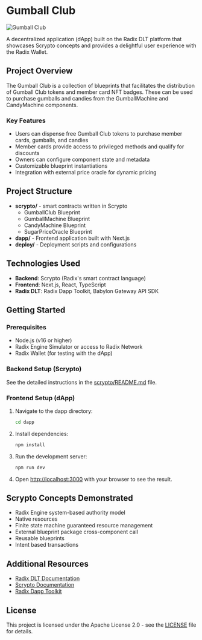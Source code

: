 # Gumball Club

![Gumball Club](scrypto/image.png)

A decentralized application (dApp) built on the Radix DLT platform that showcases Scrypto concepts and provides a delightful user experience with the Radix Wallet.

## Project Overview

The Gumball Club is a collection of blueprints that facilitates the distribution of Gumball Club tokens and member card NFT badges. These can be used to purchase gumballs and candies from the GumballMachine and CandyMachine components.

### Key Features

- Users can dispense free Gumball Club tokens to purchase member cards, gumballs, and candies
- Member cards provide access to privileged methods and qualify for discounts
- Owners can configure component state and metadata
- Customizable blueprint instantiations
- Integration with external price oracle for dynamic pricing

## Project Structure

- **scrypto/** - smart contracts written in Scrypto
  - GumballClub Blueprint
  - GumballMachine Blueprint
  - CandyMachine Blueprint
  - SugarPriceOracle Blueprint
- **dapp/** - Frontend application built with Next.js
- **deploy/** - Deployment scripts and configurations

## Technologies Used

- **Backend**: Scrypto (Radix's smart contract language)
- **Frontend**: Next.js, React, TypeScript
- **Radix DLT**: Radix Dapp Toolkit, Babylon Gateway API SDK

## Getting Started

### Prerequisites

- Node.js (v16 or higher)
- Radix Engine Simulator or access to Radix Network
- Radix Wallet (for testing with the dApp)

### Backend Setup (Scrypto)

See the detailed instructions in the [scrypto/README.md](scrypto/README.md) file.

### Frontend Setup (dApp)

1. Navigate to the dapp directory:

   ```bash
   cd dapp
   ```

2. Install dependencies:

   ```bash
   npm install
   ```

3. Run the development server:

   ```bash
   npm run dev
   ```

4. Open [http://localhost:3000](http://localhost:3000) with your browser to see the result.

## Scrypto Concepts Demonstrated

- Radix Engine system-based authority model
- Native resources
- Finite state machine guaranteed resource management
- External blueprint package cross-component call
- Reusable blueprints
- Intent based transactions

## Additional Resources

- [Radix DLT Documentation](https://docs.radixdlt.com/)
- [Scrypto Documentation](https://docs-babylon.radixdlt.com/main/scrypto/introduction.html)
- [Radix Dapp Toolkit](https://github.com/radixdlt/radix-dapp-toolkit)

## License

This project is licensed under the Apache License 2.0 - see the [LICENSE](LICENSE) file for details.
